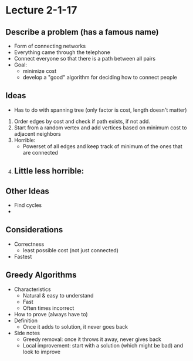 # Lecture 2-1-17

## Describe a problem (has a famous name)
- Form of connecting networks
- Everything came through the telephone
- Connect everyone so that there is a path between all pairs
- Goal:
    - minimize cost
    - develop a "good" algorithm for deciding how to connect people

## Ideas
- Has to do with spanning tree (only factor is cost, length doesn't matter)
1. Order edges by cost and check if path exists, if not add.
2. Start from a random vertex and add vertices based on minimum cost to adjacent neighbors
3. Horrible:
    - Powerset of all edges and keep track of minimum of the ones that are connected
4. Little less horrible:
    - 

## Other Ideas
- Find cycles
- 

## Considerations
- Correctness
    - least possible cost (not just connected)
- Fastest

## Greedy Algorithms
- Characteristics
    - Natural & easy to understand
    - Fast
    - Often times incorrect
- How to prove (always have to)
- Definition
    - Once it adds to solution, it never goes back
- Side notes
    - Greedy removal: once it throws it away, never gives back
    - Local improvement: start with a solution (which might be bad) and look to improve